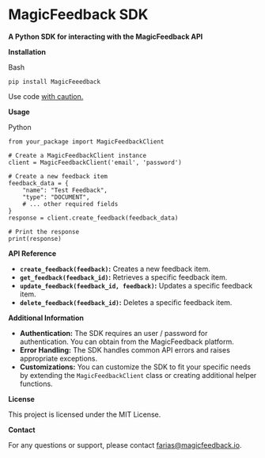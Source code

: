 # MagicFeedback SDK

**A Python SDK for interacting with the MagicFeedback API**

**Installation**

Bash

```
pip install MagicFeeedback

```

Use code [with caution.](/faq#coding)

**Usage**

Python

```
from your_package import MagicFeedbackClient

# Create a MagicFeedbackClient instance
client = MagicFeedbackClient('email', 'password')

# Create a new feedback item
feedback_data = {
    "name": "Test Feedback",
    "type": "DOCUMENT",
    # ... other required fields
}
response = client.create_feedback(feedback_data)

# Print the response
print(response)

```

**API Reference**

- **`create_feedback(feedback)`:** Creates a new feedback item.
- **`get_feedback(feedback_id)`:** Retrieves a specific feedback item.
- **`update_feedback(feedback_id, feedback)`:** Updates a specific feedback item.
- **`delete_feedback(feedback_id)`:** Deletes a specific feedback item.

**Additional Information**

- **Authentication:** The SDK requires an user / password for authentication. You can obtain from the MagicFeedback platform.
- **Error Handling:** The SDK handles common API errors and raises appropriate exceptions.
- **Customizations:** You can customize the SDK to fit your specific needs by extending the `MagicFeedbackClient` class or creating additional helper functions.

**License**

This project is licensed under the MIT License.

**Contact**

For any questions or support, please contact farias@magicfeedback.io.
